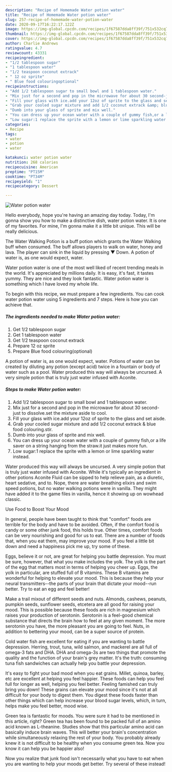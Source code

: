 ```yaml
---
description: "Recipe of Homemade Water potion water"
title: "Recipe of Homemade Water potion water"
slug: 257-recipe-of-homemade-water-potion-water
date: 2020-09-17T16:22:17.122Z
image: https://img-global.cpcdn.com/recipes/1f67587dda8ff39f/751x532cq70/water-potion-water-recipe-main-photo.jpg
thumbnail: https://img-global.cpcdn.com/recipes/1f67587dda8ff39f/751x532cq70/water-potion-water-recipe-main-photo.jpg
cover: https://img-global.cpcdn.com/recipes/1f67587dda8ff39f/751x532cq70/water-potion-water-recipe-main-photo.jpg
author: Charlie Andrews
ratingvalue: 4.7
reviewcount: 43331
recipeingredient:
- "1/2 tablespoon sugar"
- "1 tablespoon water"
- "1/2 teaspoon coconut extrack"
- " 12 oz sprite"
- " Blue food colouringoptional"
recipeinstructions:
- "Add 1/2 tablespoon sugar to small bowl and 1 tablespoon water."
- "Mix just for a second and pop in the microwave for about 30 second-just to dissolve.set the mixture aside to cool."
- "Fill your glass with ice.add your 12oz of sprite to the glass and set aisde."
- "Grab your cooled sugar mixture and add 1/2 coconut extrack &amp; blue food colouring.stir."
- "Dumb into your glass of sprite and mix well."
- "You can dress up your ocean water with a couple of gummy fish,or a life saver on a string hanging from the straw.it just makes more fun."
- "Low sugar:1 replace the sprite with a lemon or lime sparkling water instead."
categories:
- Recipe
tags:
- water
- potion
- water

katakunci: water potion water 
nutrition: 268 calories
recipecuisine: American
preptime: "PT15M"
cooktime: "PT34M"
recipeyield: "1"
recipecategory: Dessert

---
```



![Water potion water](https://img-global.cpcdn.com/recipes/1f67587dda8ff39f/751x532cq70/water-potion-water-recipe-main-photo.jpg)

Hello everybody, hope you're having an amazing day today. Today, I'm gonna show you how to make a distinctive dish, water potion water. It is one of my favorites. For mine, I'm gonna make it a little bit unique. This will be really delicious.

The Water Walking Potion is a buff potion which grants the Water Walking buff when consumed. The buff allows players to walk on water, honey and lava. The player can sink in the liquid by pressing ▼ Down. A potion of water is, as one would expect, water.

Water potion water is one of the most well liked of recent trending meals in the world. It's appreciated by millions daily. It is easy, it's fast, it tastes yummy. They are nice and they look fantastic. Water potion water is something which I have loved my whole life.


To begin with this recipe, we must prepare a few ingredients. You can cook water potion water using 5 ingredients and 7 steps. Here is how you can achieve that.

<!--inarticleads1-->

##### The ingredients needed to make Water potion water:

1. Get 1/2 tablespoon sugar
1. Get 1 tablespoon water
1. Get 1/2 teaspoon coconut extrack
1. Prepare  12 oz sprite
1. Prepare  Blue food colouring(optional)


A potion of water is, as one would expect, water. Potions of water can be created by diluting any potion (except acid) twice in a fountain or body of water such as a pool. Water produced this way will always be uncursed. A very simple potion that is truly just water infused with Aconite. 

<!--inarticleads2-->

##### Steps to make Water potion water:

1. Add 1/2 tablespoon sugar to small bowl and 1 tablespoon water.
1. Mix just for a second and pop in the microwave for about 30 second-just to dissolve.set the mixture aside to cool.
1. Fill your glass with ice.add your 12oz of sprite to the glass and set aisde.
1. Grab your cooled sugar mixture and add 1/2 coconut extrack &amp; blue food colouring.stir.
1. Dumb into your glass of sprite and mix well.
1. You can dress up your ocean water with a couple of gummy fish,or a life saver on a string hanging from the straw.it just makes more fun.
1. Low sugar:1 replace the sprite with a lemon or lime sparkling water instead.


Water produced this way will always be uncursed. A very simple potion that is truly just water infused with Aconite. While it&#39;s typically an ingredient in other potions Aconite Fluid can be sipped to help relieve pain, as a diuretic, heart sedative, and to. Nope, there are water breathing elixirs and swim speed potions, but no water walking potions were in vanilla. They might have added it to the game files in vanilla, hence it showing up on wowhead classic. 

Use Food to Boost Your Mood


In general, people have been taught to think that "comfort" foods are terrible for the body and have to be avoided. Often, if the comfort food is candy or some other junk food, this holds true. Other times, comfort foods can be very nourishing and good for us to eat. There are a number of foods that, when you eat them, may improve your mood. If you feel a little bit down and need a happiness pick me up, try some of these.

Eggs, believe it or not, are great for helping you battle depression. You must be sure, however, that what you make includes the yolk. The yolk is the part of the egg that matters most in terms of helping you cheer up. Eggs, the yolk in particular, are stuffed full of B vitamins. These B vitamins are wonderful for helping to elevate your mood. This is because they help your neural transmitters--the parts of your brain that dictate your mood--run better. Try to eat an egg and feel better!

Make a trail mixout of different seeds and nuts. Almonds, cashews, peanuts, pumpkin seeds, sunflower seeds, etcetera are all good for raising your mood. This is possible because these foods are rich in magnesium which raises your production of serotonin. Serotonin is a feel-good chemical substance that directs the brain how to feel at any given moment. The more serotonin you have, the more pleasant you are going to feel. Nuts, in addition to bettering your mood, can be a super source of protein.

Cold water fish are excellent for eating if you are wanting to battle depression. Herring, trout, tuna, wild salmon, and mackerel are all full of omega-3 fats and DHA. DHA and omega-3s are two things that promote the quality and the function of your brain's grey matter. It's the truth: consuming tuna fish sandwiches can actually help you battle your depression. 

It's easy to fight your bad mood when you eat grains. Millet, quinoa, barley, etc are excellent at helping you feel happier. These foods can help you feel full for longer as well, helping you feel better. Feeling famished can truly bring you down! These grains can elevate your mood since it's not at all difficult for your body to digest them. You digest these foods faster than other things which can help increase your blood sugar levels, which, in turn, helps make you feel better, mood wise.

Green tea is fantastic for moods. You were sure it had to be mentioned in this article, right? Green tea has been found to be packed full of an amino acid known as L-theanine. Studies show that this particular amino acid can basically induce brain waves. This will better your brain's concentration while simultaneously relaxing the rest of your body. You probably already knew it is not difficult to be healthy when you consume green tea. Now you know it can help you be happier also!

Now you realize that junk food isn't necessarily what you have to eat when you are wanting to help your moods get better. Try several of these instead!

